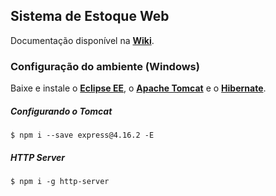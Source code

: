 ## Sistema de Estoque Web

Documentação disponível na [**Wiki**](https://github.com/dekxside/StockpileDrySlept/wiki).

### Configuração do ambiente (Windows)

Baixe e instale o [**Eclipse EE**](http://www.eclipse.org/downloads/), o [**Apache Tomcat**](http://tomcat.apache.org) e o [**Hibernate**](http://hibernate.org/orm/).

##### Configurando o Tomcat

    $ npm i --save express@4.16.2 -E

##### HTTP Server

    $ npm i -g http-server



